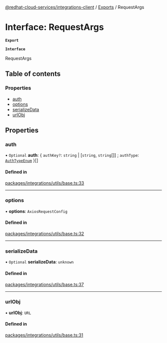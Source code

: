 [@redhat-cloud-services/integrations-client](../README.md) / [Exports](../modules.md) / RequestArgs

# Interface: RequestArgs

**`Export`**

**`Interface`**

RequestArgs

## Table of contents

### Properties

- [auth](RequestArgs.md#auth)
- [options](RequestArgs.md#options)
- [serializeData](RequestArgs.md#serializedata)
- [urlObj](RequestArgs.md#urlobj)

## Properties

### auth

• `Optional` **auth**: { `authKey?`: `string` \| [`string`, `string`[]] ; `authType`: [`AuthTypeEnum`](../modules.md#authtypeenum-1)  }[]

#### Defined in

[packages/integrations/utils/base.ts:33](https://github.com/RedHatInsights/javascript-clients/blob/master/packages/integrations/utils/base.ts#L33)

___

### options

• **options**: `AxiosRequestConfig`

#### Defined in

[packages/integrations/utils/base.ts:32](https://github.com/RedHatInsights/javascript-clients/blob/master/packages/integrations/utils/base.ts#L32)

___

### serializeData

• `Optional` **serializeData**: `unknown`

#### Defined in

[packages/integrations/utils/base.ts:37](https://github.com/RedHatInsights/javascript-clients/blob/master/packages/integrations/utils/base.ts#L37)

___

### urlObj

• **urlObj**: `URL`

#### Defined in

[packages/integrations/utils/base.ts:31](https://github.com/RedHatInsights/javascript-clients/blob/master/packages/integrations/utils/base.ts#L31)

